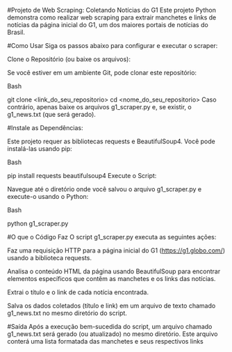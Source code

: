 #Projeto de Web Scraping: Coletando Notícias do G1
Este projeto Python demonstra como realizar web scraping para extrair manchetes e links de notícias da página inicial do G1, um dos maiores portais de notícias do Brasil.

#Como Usar
Siga os passos abaixo para configurar e executar o scraper:

Clone o Repositório (ou baixe os arquivos):

Se você estiver em um ambiente Git, pode clonar este repositório:

Bash

git clone <link_do_seu_repositorio>
cd <nome_do_seu_repositorio>
Caso contrário, apenas baixe os arquivos g1_scraper.py e, se existir, o g1_news.txt (que será gerado).

#Instale as Dependências:

Este projeto requer as bibliotecas requests e BeautifulSoup4. Você pode instalá-las usando pip:

Bash

pip install requests beautifulsoup4
Execute o Script:

Navegue até o diretório onde você salvou o arquivo g1_scraper.py e execute-o usando o Python:

Bash

python g1_scraper.py

#O que o Código Faz
O script g1_scraper.py executa as seguintes ações:

Faz uma requisição HTTP para a página inicial do G1 (https://g1.globo.com/) usando a biblioteca requests.

Analisa o conteúdo HTML da página usando BeautifulSoup para encontrar elementos específicos que contêm as manchetes e os links das notícias.

Extrai o título e o link de cada notícia encontrada.

Salva os dados coletados (título e link) em um arquivo de texto chamado g1_news.txt no mesmo diretório do script.

#Saída
Após a execução bem-sucedida do script, um arquivo chamado g1_news.txt será gerado (ou atualizado) no mesmo diretório. Este arquivo conterá uma lista formatada das manchetes e seus respectivos links
